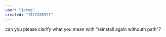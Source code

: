 ```yaml
---
user: "joreg"
created: "1572268927"
---
```


can you please clarify what you mean with "reinstall again withouth path"?

